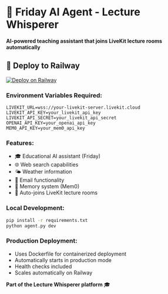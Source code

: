 # 🤖 Friday AI Agent - Lecture Whisperer

**AI-powered teaching assistant that joins LiveKit lecture rooms automatically**

## 🚀 Deploy to Railway

[![Deploy on Railway](https://railway.app/button.svg)](https://railway.app)

### **Environment Variables Required:**
```
LIVEKIT_URL=wss://your-livekit-server.livekit.cloud
LIVEKIT_API_KEY=your_livekit_api_key
LIVEKIT_API_SECRET=your_livekit_api_secret
OPENAI_API_KEY=your_openai_api_key
MEM0_API_KEY=your_mem0_api_key
```

### **Features:**
- 🎓 Educational AI assistant (Friday)
- 🌐 Web search capabilities
- 🌤️ Weather information
- 📧 Email functionality
- 🧠 Memory system (Mem0)
- 🎥 Auto-joins LiveKit lecture rooms

### **Local Development:**
```bash
pip install -r requirements.txt
python agent.py dev
```

### **Production Deployment:**
- Uses Dockerfile for containerized deployment
- Automatically starts in production mode
- Health checks included
- Scales automatically on Railway

**Part of the Lecture Whisperer platform** 🎓
